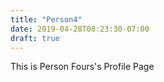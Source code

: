 ```yaml
---
title: "Person4"
date: 2019-04-28T08:23:30-07:00
draft: true
---
```


This is Person Fours's Profile Page
